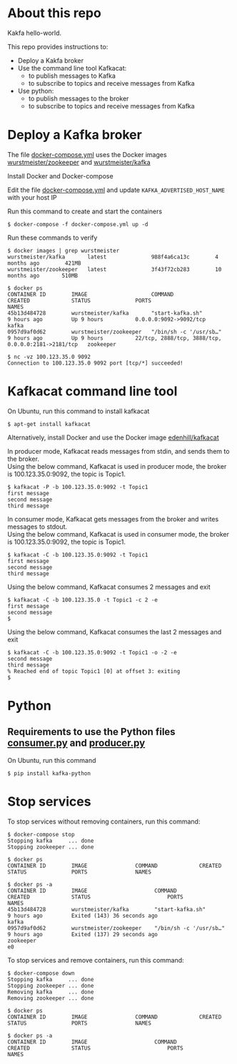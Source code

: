 # About this repo 

Kakfa hello-world. 

This repo provides instructions to: 
- Deploy a Kakfa broker
- Use the command line tool Kafkacat: 
  - to publish messages to Kafka
  - to subscribe to topics and receive messages from Kafka
- Use python: 
  - to publish messages to the broker
  - to subscribe to topics and receive messages from Kafka
  
# Deploy a Kafka broker

The file [docker-compose.yml](docker-compose.yml) uses the Docker images [wurstmeister/zookeeper](https://hub.docker.com/r/wurstmeister/zookeeper) and [wurstmeister/kafka](https://hub.docker.com/r/wurstmeister/kafka) 

Install Docker and Docker-compose  

Edit the file [docker-compose.yml](docker-compose.yml) and update `KAFKA_ADVERTISED_HOST_NAME` with your host IP

Run this command to create and start the containers
```
$ docker-compose -f docker-compose.yml up -d
```

Run these commands to verify
```
$ docker images | grep wurstmeister
wurstmeister/kafka       latest              988f4a6ca13c        4 months ago        421MB
wurstmeister/zookeeper   latest              3f43f72cb283        10 months ago       510MB
```
```
$ docker ps
CONTAINER ID        IMAGE                    COMMAND                  CREATED             STATUS              PORTS                                                NAMES
45b13d484728        wurstmeister/kafka       "start-kafka.sh"         9 hours ago         Up 9 hours          0.0.0.0:9092->9092/tcp                               kafka
0957d9af0d62        wurstmeister/zookeeper   "/bin/sh -c '/usr/sb…"   9 hours ago         Up 9 hours          22/tcp, 2888/tcp, 3888/tcp, 0.0.0.0:2181->2181/tcp   zookeeper
```
```
$ nc -vz 100.123.35.0 9092
Connection to 100.123.35.0 9092 port [tcp/*] succeeded!
```
# Kafkacat command line tool 

On Ubuntu, run this command to install kafkacat
```
$ apt-get install kafkacat
```

Alternatively, install Docker and use the Docker image [edenhill/kafkacat](https://hub.docker.com/r/edenhill/kafkacat/)  

In producer mode, Kafkacat reads messages from stdin, and sends them to the broker.  
Using the below command, Kafkacat is used in producer mode, the broker is 100.123.35.0:9092, the topic is Topic1.  
```
$ kafkacat -P -b 100.123.35.0:9092 -t Topic1
first message
second message
third message
```

In consumer mode, Kafkacat gets messages from the broker and writes messages to stdout.  
Using the below command, Kafkacat is used in consumer mode, the broker is 100.123.35.0:9092, the topic is Topic1.  
```
$ kafkacat -C -b 100.123.35.0:9092 -t Topic1
first message
second message
third message
```
Using the below command, Kafkacat consumes 2 messages and exit
```
$ kafkacat -C -b 100.123.35.0 -t Topic1 -c 2 -e
first message
second message
$ 
```
Using the below command, Kafkacat consumes the last 2 messages and exit
```
$ kafkacat -C -b 100.123.35.0:9092 -t Topic1 -o -2 -e
second message
third message
% Reached end of topic Topic1 [0] at offset 3: exiting
$ 
```

# Python

## Requirements to use the Python files [consumer.py](consumer.py) and [producer.py](producer.py)

On Ubuntu, run this command 
```
$ pip install kafka-python  
```


# Stop services 

To stop services without removing containers, run this command: 
```
$ docker-compose stop
Stopping kafka     ... done
Stopping zookeeper ... done
```
```
$ docker ps
CONTAINER ID        IMAGE               COMMAND             CREATED             STATUS              PORTS               NAMES
```
```
$ docker ps -a
CONTAINER ID        IMAGE                     COMMAND                  CREATED             STATUS                        PORTS               NAMES
45b13d484728        wurstmeister/kafka        "start-kafka.sh"         9 hours ago         Exited (143) 36 seconds ago                       kafka
0957d9af0d62        wurstmeister/zookeeper    "/bin/sh -c '/usr/sb…"   9 hours ago         Exited (137) 29 seconds ago                       zookeeper
e0
```

To stop services and remove containers, run this command: 
```
$ docker-compose down
Stopping kafka     ... done
Stopping zookeeper ... done
Removing kafka     ... done
Removing zookeeper ... done
```
```
$ docker ps
CONTAINER ID        IMAGE               COMMAND             CREATED             STATUS              PORTS               NAMES
```
```
$ docker ps -a
CONTAINER ID        IMAGE                     COMMAND                  CREATED             STATUS                        PORTS               NAMES
```
